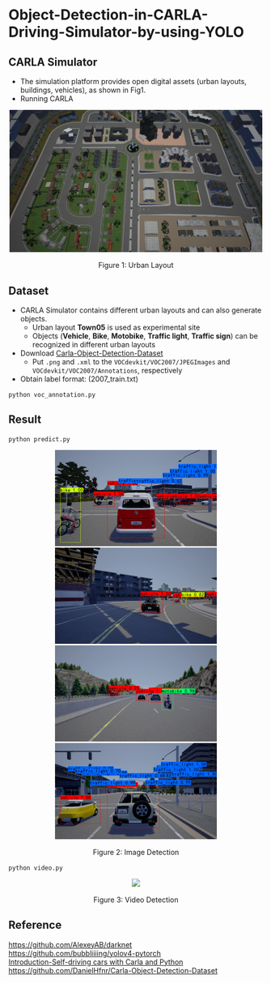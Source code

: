 # Object-Detection-in-CARLA-Driving-Simulator-by-using-YOLO

## CARLA Simulator
- The simulation platform provides open digital assets (urban layouts, buildings, vehicles), as shown in Fig1.
- Running CARLA

<p align="center">
  <img width="500" src="/README/carla.jpg">
</p>
<p align="center">
  Figure 1: Urban Layout
</p>

## Dataset
- CARLA Simulator contains different urban layouts and can also generate objects.
  - Urban layout **Town05** is used as experimental site
  - Objects (**Vehicle**, **Bike**, **Motobike**, **Traffic light**, **Traffic sign**) can be recognized in different urban layouts
- Download [Carla-Object-Detection-Dataset](https://github.com/DanielHfnr/Carla-Object-Detection-Dataset)
  - Put `.png` and `.xml` to the `VOCdevkit/VOC2007/JPEGImages` and `VOCdevkit/VOC2007/Annotations`, respectively
- Obtain label format: (2007_train.txt)
```
python voc_annotation.py
```

## Result
```
python predict.py
```
<p align="center">
  <img src="/README/Town03_013260_predict.png" alt="Description" width="320" height="190" border="0" />
  <img src="/README/Town03_015500_predict.png" alt="Description" width="320" height="190" border="0" />
  <img src="/README/Town04_002280_predict.png" alt="Description" width="320" height="190" border="0" />
  <img src="/README/Town05_017100_predict.png" alt="Description" width="320" height="190" border="0" />
</p>
<p align="center">
  Figure 2: Image Detection
</p>

```
python video.py
```
<p align="center">
  <img src="/README/video.gif" />
</p>
<p align="center">
  Figure 3: Video Detection
</p>


## Reference
https://github.com/AlexeyAB/darknet  
https://github.com/bubbliiiing/yolov4-pytorch  
[Introduction-Self-driving cars with Carla and Python](https://pythonprogramming.net/introduction-self-driving-autonomous-cars-carla-python/)  
https://github.com/DanielHfnr/Carla-Object-Detection-Dataset  
